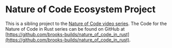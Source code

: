 # Nature of Code Ecosystem Project

This is a sibling project to the [Nature of Code video series](https://www.youtube.com/playlist?list=PLrmY5pVcnuE_GM948OAgqcbSxPqNQVFXC). The Code for the Nature of Code in Rust series can be found on GitHub at [https://github.com/brooks-builds/nature_of_code_in_rust](https://github.com/brooks-builds/nature_of_code_in_rust).
